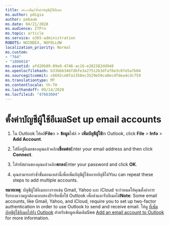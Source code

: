 ```yaml
---
title: ๗๖๔เพิ่ม/ตั้งค่าบัญชีผู้ใช้อีเมล
ms.author: pdigia
author: pebaum
ms.date: 04/21/2020
ms.audience: ITPro
ms.topic: article
ms.service: o365-administration
ROBOTS: NOINDEX, NOFOLLOW
localization_priority: Normal
ms.custom:
- "764"
- "1800018"
ms.assetid: afd20b89-09e9-4746-ac16-e282382dd948
ms.openlocfilehash: b33bbb346fdbfe3a27512b3dfaf6e3c07e5a7b04
ms.sourcegitcommit: c6692ce0fa1358ec3529e59ca0ecdfdea4cdc759
ms.translationtype: MT
ms.contentlocale: th-TH
ms.lasthandoff: 09/14/2020
ms.locfileid: "47663604"
---
```

# <a name="set-up-email-accounts"></a><span data-ttu-id="34f97-102">ตั้งค่าบัญชีผู้ใช้อีเมล</span><span class="sxs-lookup"><span data-stu-id="34f97-102">Set up email accounts</span></span>

1. <span data-ttu-id="34f97-103">ใน Outlook ให้คลิ**File**ก  >  **ข้อมูล**ไฟล์  >  **เพิ่มบัญชีผู้ใช้**</span><span class="sxs-lookup"><span data-stu-id="34f97-103">In Outlook, click **File** > **Info** > **Add Account**.</span></span>

2. <span data-ttu-id="34f97-104">ใส่ที่อยู่อีเมลของคุณแล้วคลิก**เชื่อมต่อ**</span><span class="sxs-lookup"><span data-stu-id="34f97-104">Enter your email address and then click **Connect**.</span></span>

3. <span data-ttu-id="34f97-105">ใส่รหัสผ่านของคุณแล้วคลิก**ตกลง**</span><span class="sxs-lookup"><span data-stu-id="34f97-105">Enter your password and click **OK**.</span></span>

4. <span data-ttu-id="34f97-106">คุณสามารถทำซ้ำขั้นตอนเหล่านี้เพื่อเพิ่มบัญชีผู้ใช้หลายบัญชีได้</span><span class="sxs-lookup"><span data-stu-id="34f97-106">You can repeat these steps to add multiple accounts.</span></span>

<span data-ttu-id="34f97-107">**หมายเหตุ**: บัญชีผู้ใช้อีเมลบางรายเช่น Gmail, Yahoo และ iCloud จะกำหนดให้คุณตั้งค่าการรับรองความถูกต้องแบบสองปัจจัยเพื่อใช้ Outlook เพื่อส่งและรับอีเมลได้</span><span class="sxs-lookup"><span data-stu-id="34f97-107">**Note**: Some email accounts, like Gmail, Yahoo, and iCloud, require you to set up two-factor authentication in order to use Outlook to send and receive email.</span></span> <span data-ttu-id="34f97-108">ให้ดู [ที่เพิ่มบัญชีผู้ใช้อีเมลไปยัง Outlook](https://support.office.com/article/6e27792a-9267-4aa4-8bb6-c84ef146101b.aspx) สำหรับข้อมูลเพิ่มเติม</span><span class="sxs-lookup"><span data-stu-id="34f97-108">See [Add an email account to Outlook](https://support.office.com/article/6e27792a-9267-4aa4-8bb6-c84ef146101b.aspx) for more information.</span></span>
  